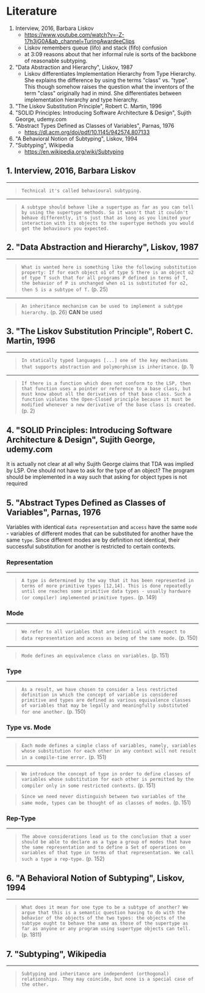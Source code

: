 # Literature

1. Interview, 2016, Barbara Liskov
    - https://www.youtube.com/watch?v=-Z-17h3jG0A&ab_channel=TuringAwardeeClips
    - Liskov remembers queue (lifo) and stack (fifo) confusion
    - at 3:09 reasons about that her informal rule is sorts of the backbone of reasonable
      subtyping.
2. "Data Abstraction and Hierarchy", Liskov, 1987
    - Liskov differentiates Implementation Hierarchy from Type Hierarchy. She explains the
      difference by using the terms "class" vs. "type". This though somehow raises the
      question what the inventors of the term "class" originally had in mind. She
      differentiates between implementation hierarchy and type hierarchy.
3. "The Liskov Substitution Principle", Robert C. Martin, 1996
4. "SOLID Principles: Introducing Software Architecture & Design", Sujith George,
   udemy.com
5. "Abstract Types Defined as Classes of Variables", Parnas, 1976
    - https://dl.acm.org/doi/pdf/10.1145/942574.807133
6. "A Behavioral Notion of Subtyping", Liskov, 1994
7. "Subtyping", Wikipedia
    - https://en.wikipedia.org/wiki/Subtyping

## 1. Interview, 2016, Barbara Liskov
---
> `Technical it's called behavioural subtyping.`

---
> `A subtype should behave like a supertype as far as you can tell by using the supertype
> methods. So it wasn't that it couldn't behave differently, it's just that as long as you
> limited your interaction with its objects to the supertype methods you would get the
> behaviours you expected.`


## 2. "Data Abstraction and Hierarchy", Liskov, 1987
---
> `What is wanted here is something like the following substitution property: If for each
> object o1 of type S there is an object o2 of type T such that for all programs P defined
> in terms of T, the behavior of P is unchanged when o1 is substituted for o2, then S is a
> subtype of T.` (p. 25)

---
> `An inheritance mechanism can be used to implement a subtype hierarchy.` (p. 26)
**CAN** be used


## 3. "The Liskov Substitution Principle", Robert C. Martin, 1996
---
> `In statically typed languages [...] one of the key mechanisms that supports abstraction
> and polymorphism is inheritance.` (p. 1)

---
> `If there is a function which does not conform to the LSP, then that function uses a
> pointer or reference to a base class, but must know about all the derivatives of that
> base class. Such a function violates the Open-Closed principle because it must be
> modified whenever a new derivative of the base class is created.` (p. 2)

## 4. "SOLID Principles: Introducing Software Architecture & Design", Sujith George, udemy.com

It is actually not clear at all why Sujith George claims that TDA was implied by LSP. One
should not have to ask for the type of an object? The program should be implemented in a
way such that asking for object types is not required

## 5. "Abstract Types Defined as Classes of Variables", Parnas, 1976

Variables with identical `data representation` and `access` have the same `mode` -
variables of different modes that can be substituted for another have the same `type`.
Since different modes are by definition not identical, their successful substitution for
another is restricted to certain contexts.

### Representation
---
> `A type is determined by the way that it has been represented in terms of more primitive
> types [12,14]. This is done repeatedly until one reaches some primitive data types -
> usually hardware (or compiler) implemented primitive types.` (p. 149)

### Mode
---
> `We refer to all variables that are identical with respect to data representation and
> access as being of the same mode.` (p. 150)

---
> `Mode defines an equivalence class on variables.` (p. 151)

### Type
---
> `As a result, we have chosen to consider a less restricted definition in which the
> concept of variable is considered primitive and types are defined as various equivalence
> classes of variables that may be legally and meaningfully substituted for one another.`
> (p. 150)

### Type vs. Mode
---
> `Each mode defines a simple class of variables, namely, variables whose substitution for
> each other in any context will not result in a compile-time error.` (p. 151)

---
> `We introduce the concept of type in order to define classes of variables whose
> substitution for each other is permitted by the compiler only in some restricted
> contexts.` (p. 151)

> `Since we need never distinguish between two variables of the same mode, types can be
> thought of as classes of modes.` (p. 151)

### Rep-Type
---
> `The above considerations lead us to the conclusion that a user should be able to
> declare as a type a group of modes that have the same representation and to define a Set
> of operations on variables of that type in terms of that representation. We call such a
> type a rep-type.` (p. 152)


## 6. "A Behavioral Notion of Subtyping", Liskov, 1994
---
> `What does it mean for one type to be a subtype of another? We argue that this is a
> semantic question having to do with the behavior of the objects of the two types: the
> objects of the subtype ought to behave the same as those of the supertype as far as
> anyone or any program using supertype objects can tell.` (p. 1811)


## 7. "Subtyping", Wikipedia
---
> `Subtyping and inheritance are independent (orthogonal) relationships. They may
> coincide, but none is a special case of the other.`
